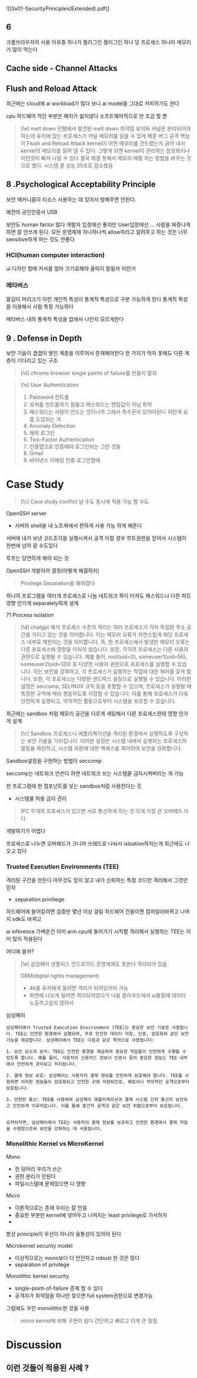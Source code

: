 ![[0x01-SecurityPrinciples(Extended).pdf]]


## 6 
크롬브라우저의 사용 이유중 하나가 플러그인 
플러그인 하나 당 프로세스 하나라 메모리가 많이 먹는다

## Cache side - Channel Attacks 
## Flush and Reload Attack
최근에는 cloud에 ai workload가 많다 보니 ai model을 그대로 카피하기도 한다 

cpu 하드웨어 적인 부분은 패치가 쉽지않다 
소프트웨어적으로 만 조금 할 뿐 

> [!e] melt down
> 인텔에서 발견된 melt down 취약점 
> 유저와 커널은 분리되어야 하는데 유저에 있는 프로세스가 커널 메모리를 읽을 수 있게 해준 버그 
> 공격 핵심이 Flush and Reload Attack 
> kernel이 어떤 메모리를 건드렸는지 긁어 내서 kernel의 메모리를 읽어 낼 수 있다.
> 그렇게 되면 kernel이 관리하는 암호화키나 이런것이 빠져 나갈 수 있다
> 결국 해결 못해서 
> 메모리 매핑 하는 방법을 바꾸는 것으로 했다.
> 시스템 콜 성능 25프로 감소했음



## 8 .Psychological Acceptability Principle

보안 메커니즘이 리소스 사용하는 데 있어서 방해주면 안된다.

예전의 공인인증서 USB

보안도 human factor 많다 개발자 입장에선 좋지만 User입장에선 ...
사람을 짜증나게 하면 잘 안쓰게 된다.
모든 운영체제 하나하나씩 allow하라고 알려주고 하는 것은 너무 sensitive하게 하는 것도 안좋다

### HCI(human computer interaction)
ui 디자인 할때 커서를 얼마 크기로해야 클릭이 잘될까 이런거 


### 메타버스
팔길이 머리크기 이런 개인적 특성이 통계적 특성으로 구분 가능하게 한다
통계적 특성을 이용해서 사람 특정 가능하다 

메타버스 내의 통계적 특성을 없애서 나인지 모르게한다

## 9 . Defense in Depth
보안 기술이 겹겹이 쌓인 계층을 이루어서 존재해야한다
한 가지가 막지 못해도 다른 계층이 기다리고 있는 구조

> [!d] chrome browser
> single points of failure를 만들지 말자
> 
> 
> 

> [!e] User Authentication
> 1. Password 컨트롤 
> 	1.  유저를 컨트롤하기 힘들고 패스워드는 랜덤값이 아님 취약 
> 	2.  패스워드는 사람이 만드는 것이니까 그래서 특수문자 있어야된다 이런게 요즘 도입되는 거 
> 2. Anomaly Detection
> 	1. 해외 로그인
> 3. Two-Factor Authentication
> 	1. 인증앱으로 인증해야 로그인되는 그런 것들
> 	2. Gmail
> 	3. 바이낸스 이메일 인증 로그인할때 

# Case Study

> [!c] Case study 
> conflict 날 수도 동시에 적용 가능 할 수도

OpenSSH server 
- 서버의 shell을 내 노트북에서 편하게 사용 가능 하게 해준다


서버에 내가 보낸 코드조각을 실행시켜서 공격 
이럴 경우 루트권한을 얻어서 시스템이 한번에 넘어 갈 수도있다

루프는 당연하게 해야 되는 것 

OpenSSH 개발자의 결정(어떻게 해결하지)

> Privilege Separation을 해야겠다

하나의 프로그램을 여러개 프로세스로 나눔
네트워크 쪽이 터져도 패스워드나 다른 파트 영향 안가게 separately하게 설계

71
Process isolation

> [!d] chatgpt 해석 
> 프로세스 수준의 격리는 여러 프로세스가 각자 독립된 주소 공간을 가지고 있는 것을 의미합니다. 이는 메모리 오류가 자연스럽게 해당 프로세스 내부로 제한되는 것을 의미합니다. 즉, 한 프로세스에서 발생한 메모리 오류는 다른 프로세스에 영향을 미치지 않습니다.
또한, 각각의 프로세스는 다른 사용자 권한으로 실행될 수 있습니다. 예를 들어, root(uid=0), someuser1(uid=56), someuser2(uid=120) 등 다양한 사용자 권한으로 프로세스를 실행할 수 있습니다. 이는 보안을 강화하고, 각 프로세스가 실행하는 작업에 대한 제어를 갖게 합니다.
또한, 각 프로세스는 다양한 샌드박스 설정으로 실행될 수 있습니다. 이러한 설정은 seccomp, SELINUX 규칙 등을 포함할 수 있으며, 프로세스가 실행될 때 특정한 규칙에 따라 행동하도록 지정할 수 있습니다. 이를 통해 프로세스가 더욱 안전하게 실행되고, 악의적인 활동으로부터 시스템을 보호할 수 있습니다.

최근에는 sandbox 처럼 메모리 공간을 다르게 세팅해서 다른 프로세스한테 영향 안가게 설계 

> [!c] Sandbox
> 프로세스나 애플리케이션을 격리된 환경에서 실행하도록 구성하는 보안 기술을 가리킵니다. 이러한 설정은 시스템 내에서 실행되는 프로세스의 활동을 제한하고, 시스템 자원에 대한 액세스를 제어하여 보안을 강화합니다.

Sandbox설정을 구현하는 방법이 seccomp


seccomp는 네트워크 안쓴다 하면 네트워크 쓰는 시스템콜 금지시켜버리는 게 가능

한 프로그램에 한 컴포넌트를 넣는 sandbox처럼 사용한다는 것 
- 시스템콜 허용 금지 관리

> IPC
> 	두개의 프로세스가 있으면 서로 통신하게 하는 것
> 	이게 가장 큰 오버헤드 이다  

개발하기가 어렵다

프로세스로 나누면 오버헤드가 크니까 
쓰레드로 나눠서 isloation하자는게 최근에도 나오고 있다

### Trusted Execution Environments (TEE)

격리된 구간을 만든다
아무것도 믿지 않고 내가 신뢰하는 특정 코드만 격리해서 그것만 믿자

- separation priviliege

하드웨어에 들어갈려면 검증만 몇년 이상 걸림 
하드웨어 건들이면 컴파일러바뀌고 나머지 sdk도 바뀌고 

ai inference 가벼운건 이미 arm cpu에 들어가기 시작함
격리해서 실행하는 TEE는 이미 많이 적용된다

어디에 쓸까?

>[!e] 삼성페이 넷플릭스
>안드로이드 운영체제도 못본다 격리되어 있음 
>
>DRM(digital rights management)
>- 4k를 유저에게 쏠려면 격리가 되어있어야 가능
>- 화면에 나오게 될려면 격리되어있다가 나옴 
>클라우드에서 ai돌릴때 데이터 노출하고싶지 않아서 

삼성페이 
```
삼성페이에서 Trusted Execution Environment (TEE)는 중요한 보안 기술로 사용됩니다. TEE는 안전한 환경에서 실행되며, 주로 안전한 데이터 저장, 인증, 암호화와 같은 보안 기능을 제공합니다. 삼성페이에서 TEE는 다음과 같은 목적으로 사용됩니다:

1. 보안 요소의 분리: TEE는 안전한 환경을 제공하여 중요한 작업들이 안전하게 수행될 수 있도록 합니다. 예를 들어, 사용자의 신용카드 정보나 인증서 등의 중요한 정보는 TEE 내부에서 안전하게 관리되고 처리됩니다.
    
2. 결제 정보 보호: 삼성페이는 사용자의 결제 정보를 안전하게 보호해야 합니다. TEE를 사용하면 이러한 정보들이 암호화되고 안전한 곳에 저장되므로, 해킹이나 악의적인 공격으로부터 보호됩니다.
    
3. 안전한 통신: TEE를 사용하여 삼성페이 애플리케이션과 결제 시스템 간의 통신이 보안되고 안전하게 이루어집니다. 이를 통해 중간자 공격과 같은 보안 위협으로부터 보호됩니다.
    

요약하자면, 삼성페이에서 TEE는 사용자의 결제 정보를 보호하고 안전한 환경에서 결제 작업을 수행함으로써 보안을 강화하는 데 사용됩니다.
```
### Monolithic Kernel vs MicroKernel

Mono
- 한 덩어리 우리가 쓰는 
- 권한 분리가 안된다
- 파일시스템에 문제있으면 다 영향

Micro 
- 이론적으로는 존재 우리는 잘 안씀
- 중요한 부분만 kernel에 넣어두고 나머지는 least privilege로 가서하자
- 

항상 principle이 우선이 아니라 융통성이 있어야 된다

Microkernel security model
- 이상적으로는 mono보다 더 안전하고 robust  한 것은 맞다
- separation of privilege

Monolithic kernel security
- single-point-of-failure 존재 할 수 있다
- 공격자가 취약점을 하나만 찿으면 full system권한으로 변경가능 

그럼에도 우린 monolithic한 것을 사용 
> micro kernel에 비해 구현이 쉽다 간단하고 빠르고 이게 큰 장점 


# Discussion
이런 것들이 적용된 사례 ?
- 